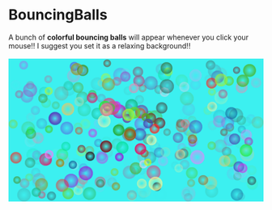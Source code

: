 # BouncingBalls
A bunch of __colorful bouncing balls__ will appear whenever you click your mouse!! I suggest you set it as a relaxing background!!\
\
![example](example.png)
